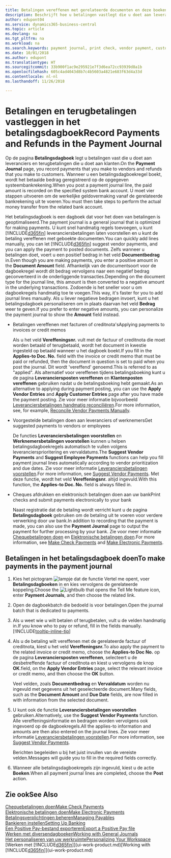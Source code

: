```yaml
---
title: Betalingen vereffenen met gerelateerde documenten en deze boeken | Microsoft Docs
description: Beschrijft hoe u betalingen vastlegt die u doet aan leveranciers en terugbetalingen die u doet aan klanten.
author: edupont04
ms.service: dynamics365-business-central
ms.topic: article
ms.devlang: na
ms.tgt_pltfrm: na
ms.workload: na
ms.search.keywords: payment journal, print check, vendor payment, customer refund, creditor, debt, balance due, AP
ms.date: 10/01/2018
ms.author: edupont
ms.translationtype: HT
ms.sourcegitcommit: 33b900f1ac9e295921e7f3d6ea72cc93939d8a1b
ms.openlocfilehash: 605c4ad4043d8b7c4b5603a4821e683f63d4a33d
ms.contentlocale: nl-nl
ms.lasthandoff: 11/26/2018

---
```

# <a name="record-payments-and-refunds-in-the-payment-journal"></a><span data-ttu-id="fb00b-103">Betalingen en terugbetalingen vastleggen in het betalingsdagboek</span><span class="sxs-lookup"><span data-stu-id="fb00b-103">Record Payments and Refunds in the Payment Journal</span></span>

<span data-ttu-id="fb00b-104">Op de pagina **Betalingsdagboek** legt u betalingen vast die u doet aan leveranciers en terugbetalingen die u doet aan klanten.</span><span class="sxs-lookup"><span data-stu-id="fb00b-104">On the **Payment Journal** page, you record payments that you make to vendors and refunds that you make to customers.</span></span> <span data-ttu-id="fb00b-105">Wanneer u een betalingsdagboekregel boekt, wordt het betaalde bedrag geregistreerd op de opgegeven systeembankrekening.</span><span class="sxs-lookup"><span data-stu-id="fb00b-105">When you post a payment journal line, the paid amount is recorded on the specified system bank account.</span></span> <span data-ttu-id="fb00b-106">U moet vier stappen uitvoeren om de werkelijke geldovermaking vanaf de gerelateerde bankrekening uit te voeren.</span><span class="sxs-lookup"><span data-stu-id="fb00b-106">You must then take steps to perform the actual money transfer from the related bank account.</span></span>  

<span data-ttu-id="fb00b-107">Het betalingsdagboek is een dagboek dat voor het doen van betalingen is geoptimaliseerd.</span><span class="sxs-lookup"><span data-stu-id="fb00b-107">The payment journal is a general journal that is optimized for making payments.</span></span> <span data-ttu-id="fb00b-108">U kunt snel handmatig regels toevoegen, u kunt [!INCLUDE[d365fin](includes/d365fin_md.md)] leveranciersbetalingen laten voorstellen en u kunt de betaling vereffenen met geboekte documenten.</span><span class="sxs-lookup"><span data-stu-id="fb00b-108">You can quickly add lines manually, you can let [!INCLUDE[d365fin](includes/d365fin_md.md)] suggest vendor payments, and you can apply the payment to posted documents.</span></span> <span data-ttu-id="fb00b-109">Zelfs wanneer u betalingen doet, voert u een positief bedrag in het veld **Documentbedrag** in.</span><span class="sxs-lookup"><span data-stu-id="fb00b-109">Even though you are making payments, you enter a positive amount in the **Document Amount** field.</span></span> <span data-ttu-id="fb00b-110">Afhankelijk van de documentsoort voor de dagboekregel wordt dit bedrag vervolgens naar een negatief bedrag geconverteerd in de onderliggende transacties.</span><span class="sxs-lookup"><span data-stu-id="fb00b-110">Depending on the document type for the journal line, this amount is then converted to a negative amount in the underlying transactions.</span></span> <span data-ttu-id="fb00b-111">Zodoende is het sneller voor u om dagboekregels handmatig toe te voegen.</span><span class="sxs-lookup"><span data-stu-id="fb00b-111">This way, it's faster for you to add journal lines manually.</span></span> <span data-ttu-id="fb00b-112">Als u liever negatieve bedragen invoert, kunt u het betalingsdagboek personaliseren om in plaats daarvan het veld **Bedrag** weer te geven.</span><span class="sxs-lookup"><span data-stu-id="fb00b-112">If you prefer to enter negative amounts, you can personalize the payment journal to show the **Amount** field instead.</span></span>  

- <span data-ttu-id="fb00b-113">Betalingen vereffenen met facturen of creditnota's</span><span class="sxs-lookup"><span data-stu-id="fb00b-113">Applying payments to invoices or credit memos</span></span>

    <span data-ttu-id="fb00b-114">Als u het veld **Vereffeningsnr.** vult met de factuur of creditnota die moet worden betaald of terugbetaald, wordt het document in kwestie ingesteld op betaald wanneer u het dagboek boekt.</span><span class="sxs-lookup"><span data-stu-id="fb00b-114">If you fill in the **Applies-to Doc. No.** field with the invoice or credit memo that must be paid or refunded, then the document in question is set to paid when you post the journal.</span></span> <span data-ttu-id="fb00b-115">Dit wordt 'vereffend' genoemd.</span><span class="sxs-lookup"><span data-stu-id="fb00b-115">This is referred to as "applied".</span></span> <span data-ttu-id="fb00b-116">Als alternatief voor vereffenen tijdens betalingsboeking kunt u de pagina **Leveranciersposten vereffenen** en **Klantenposten vereffenen** gebruiken nadat u de betalingsboeking hebt gemaakt.</span><span class="sxs-lookup"><span data-stu-id="fb00b-116">As an alternative to applying during payment posting, you can use the **Apply Vendor Entries** and **Apply Customer Entries** page after you have made the payment posting.</span></span> <span data-ttu-id="fb00b-117">Zie voor meer informatie bijvoorbeeld [Leveranciersbetalingen handmatig reconciliëren](payables-how-apply-purchase-transactions-manually.md).</span><span class="sxs-lookup"><span data-stu-id="fb00b-117">For more information, see, for example, [Reconcile Vendor Payments Manually](payables-how-apply-purchase-transactions-manually.md).</span></span>  

- <span data-ttu-id="fb00b-118">Voorgestelde betalingen doen aan leveranciers of werknemers</span><span class="sxs-lookup"><span data-stu-id="fb00b-118">Get suggested payments to vendors or employees</span></span> 

    <span data-ttu-id="fb00b-119">De functies **Leveranciersbetalingen voorstellen** en **Werknemersbetalingen voorstellen** kunnen u helpen betalingsdagboekregels automatisch te vullen volgens leveranciersprioritering en vervaldatums.</span><span class="sxs-lookup"><span data-stu-id="fb00b-119">The **Suggest Vendor Payments** and **Suggest Employee Payments** functions can help you fill payment journal lines automatically according to vendor prioritization and due dates.</span></span> <span data-ttu-id="fb00b-120">Zie voor meer informatie [Leveranciersbetalingen voorstellen](payables-how-suggest-vendor-payments.md).</span><span class="sxs-lookup"><span data-stu-id="fb00b-120">For more information, see [Suggest Vendor Payments](payables-how-suggest-vendor-payments.md).</span></span> <span data-ttu-id="fb00b-121">Met deze functie, wordt het veld **Vereffeningsnr.** altijd ingevuld.</span><span class="sxs-lookup"><span data-stu-id="fb00b-121">With this function, the **Applies-to Doc. No.** field is always filled in.</span></span>  

- <span data-ttu-id="fb00b-122">Cheques afdrukken en elektronisch betalingen doen aan uw bank</span><span class="sxs-lookup"><span data-stu-id="fb00b-122">Print checks and submit payments electronically to your bank</span></span>

    <span data-ttu-id="fb00b-123">Naast registratie dat de betaling wordt verricht kunt u de pagina **Betalingsdagboek** gebruiken om de betaling uit te voeren voor verdere verwerking door uw bank.</span><span class="sxs-lookup"><span data-stu-id="fb00b-123">In addition to recording that the payment is made, you can also use the **Payment Journal** page to output the payment for further processing by your bank.</span></span> <span data-ttu-id="fb00b-124">Zie voor meer informatie [Chequebetalingen doen](payables-how-work-checks.md) en [Elektronische betalingen doen](payables-how-export-payments-bank-file.md).</span><span class="sxs-lookup"><span data-stu-id="fb00b-124">For more information, see [Make Check Payments](payables-how-work-checks.md) and [Make Electronic Payments](payables-how-export-payments-bank-file.md).</span></span>  

## <a name="to-make-payments-in-the-payment-journal"></a><span data-ttu-id="fb00b-125">Betalingen in het betalingsdagboek doen</span><span class="sxs-lookup"><span data-stu-id="fb00b-125">To make payments in the payment journal</span></span> 

1. <span data-ttu-id="fb00b-126">Kies het pictogram ![lampje dat de functie Vertel me opent](media/ui-search/search_small.png "Vertel me wat u wilt doen"), voer **Betalingsdagboeken** in en kies vervolgens de gerelateerde koppeling.</span><span class="sxs-lookup"><span data-stu-id="fb00b-126">Choose the ![Lightbulb that opens the Tell Me feature](media/ui-search/search_small.png "Tell me what you want to do") icon, enter **Payment Journals**, and then choose the related link.</span></span>
2. <span data-ttu-id="fb00b-127">Open de dagboekbatch die bedoeld is voor betalingen.</span><span class="sxs-lookup"><span data-stu-id="fb00b-127">Open the journal batch that is dedicated to payments.</span></span>
3. <span data-ttu-id="fb00b-128">Als u weet wie u wilt betalen of terugbetalen, vult u de velden handmatig in.</span><span class="sxs-lookup"><span data-stu-id="fb00b-128">If you know who to pay or refund, fill in the fields manually.</span></span> [!INCLUDE[tooltip-inline-tip](includes/tooltip-inline-tip_md.md)]
4. <span data-ttu-id="fb00b-129">Als u de betaling wilt vereffenen met de gerelateerde factuur of creditnota, kiest u het veld **Vereffeningsnr.**</span><span class="sxs-lookup"><span data-stu-id="fb00b-129">To also apply the payment to the related invoice or credit memo, choose the **Applies-to Doc No.**</span></span> <span data-ttu-id="fb00b-130">op de pagina **Leveranciersposten vereffenen**, selecteert u de desbetreffende factuur of creditnota en kiest u vervolgens de knop **OK**.</span><span class="sxs-lookup"><span data-stu-id="fb00b-130">field, on the **Apply Vendor Entries** page, select the relevant invoice or credit memo, and then choose the **OK** button.</span></span>

    <span data-ttu-id="fb00b-131">Veel velden, zoals **Documentbedrag** en **Vervaldatum** worden nu ingevuld met gegevens uit het geselecteerde document.</span><span class="sxs-lookup"><span data-stu-id="fb00b-131">Many fields, such as the **Document Amount** and **Due Date** fields, are now filled in with information from the selected document.</span></span>
5. <span data-ttu-id="fb00b-132">U kunt ook de functie **Leveranciersbetalingen voorstellen** gebruiken.</span><span class="sxs-lookup"><span data-stu-id="fb00b-132">Alternatively, use the **Suggest Vendor Payments** function.</span></span> <span data-ttu-id="fb00b-133">Alle vereffeningsinformatie en bedragen worden vervolgens ook ingevoerd op de dagboekregels.</span><span class="sxs-lookup"><span data-stu-id="fb00b-133">All the applies-to information and amounts are then also entered on the journal lines.</span></span> <span data-ttu-id="fb00b-134">Zie voor meer informatie [Leveranciersbetalingen voorstellen](payables-how-suggest-vendor-payments.md).</span><span class="sxs-lookup"><span data-stu-id="fb00b-134">For more information, see [Suggest Vendor Payments](payables-how-suggest-vendor-payments.md).</span></span>

    <span data-ttu-id="fb00b-135">Berichten begeleiden u bij het juist invullen van de vereiste velden.</span><span class="sxs-lookup"><span data-stu-id="fb00b-135">Messages will guide you to fill in the required fields correctly.</span></span>
6.  <span data-ttu-id="fb00b-136">Wanneer alle betalingsdagboekregels zijn ingevuld, kiest u de actie **Boeken**.</span><span class="sxs-lookup"><span data-stu-id="fb00b-136">When all payment journal lines are completed, choose the **Post** action.</span></span>

## <a name="see-also"></a><span data-ttu-id="fb00b-137">Zie ook</span><span class="sxs-lookup"><span data-stu-id="fb00b-137">See Also</span></span>
[<span data-ttu-id="fb00b-138">Chequebetalingen doen</span><span class="sxs-lookup"><span data-stu-id="fb00b-138">Make Check Payments</span></span>](payables-how-work-checks.md)  
[<span data-ttu-id="fb00b-139">Elektronische betalingen doen</span><span class="sxs-lookup"><span data-stu-id="fb00b-139">Make Electronic Payments</span></span>](payables-how-export-payments-bank-file.md)  
[<span data-ttu-id="fb00b-140">Betalingsverplichtingen beheren</span><span class="sxs-lookup"><span data-stu-id="fb00b-140">Managing Payables</span></span>](payables-manage-payables.md)  
[<span data-ttu-id="fb00b-141">Bankieren instellen</span><span class="sxs-lookup"><span data-stu-id="fb00b-141">Setting Up Banking</span></span>](bank-setup-banking.md)  
[<span data-ttu-id="fb00b-142">Een Positive Pay-bestand exporteren</span><span class="sxs-lookup"><span data-stu-id="fb00b-142">Export a Positive Pay file</span></span>](finance-how-positive-pay.md)  
[<span data-ttu-id="fb00b-143">Werken met diversendagboeken</span><span class="sxs-lookup"><span data-stu-id="fb00b-143">Working with General Journals</span></span>](ui-work-general-journals.md)  
[<span data-ttu-id="fb00b-144">Het personaliseren van uw werkruimte</span><span class="sxs-lookup"><span data-stu-id="fb00b-144">Personalizing Your Workspace</span></span>](ui-personalization-user.md)  
<span data-ttu-id="fb00b-145">[Werken met [!INCLUDE[d365fin](includes/d365fin_md.md)]](ui-work-product.md)</span><span class="sxs-lookup"><span data-stu-id="fb00b-145">[Working with [!INCLUDE[d365fin](includes/d365fin_md.md)]](ui-work-product.md)</span></span>  

